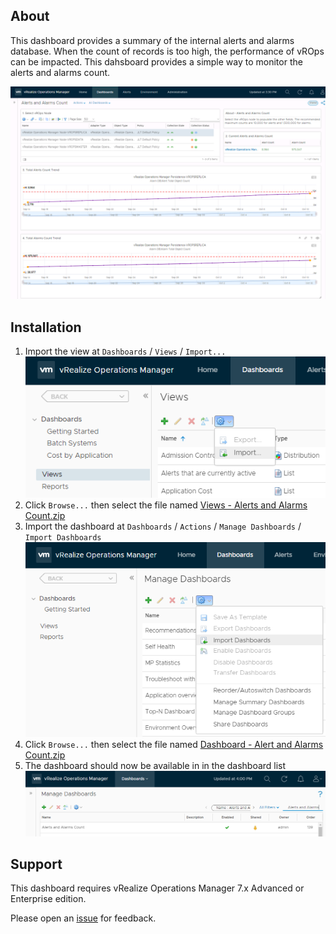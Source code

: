 <h2>About</h2>

<p>This dashboard provides a summary of the internal alerts and alarms database. When the count of records is too high, the performance of vROps can be impacted. This dahsboard provides a simple way to monitor the alerts and alarms count.</p>
<a href="https://github.com/GaryFlynn/vrops-dashboards-alerts-and-alarms-count/raw/master/Sample_Dashboard.png" target="_blank"><img alt="Sample Dashboard" src="https://github.com/GaryFlynn/vrops-dashboards-alerts-and-alarms-count/raw/master/Sample_Dashboard.png" /></a>

<h2>Installation</h2>

<ol>
	<li>Import the view at <code>Dashboards</code> / <code>Views</code> / <code>Import...</code><br />
	<a href="https://github.com/GaryFlynn/vrops-dashboards-alerts-and-alarms-count/raw/master/Import_View.png" target="_blank"><img alt="Import View" src="https://github.com/GaryFlynn/vrops-dashboards-alerts-and-alarms-count/raw/master/Import_View.png" /></a></li>
	<li>Click <code>Browse...</code> then select the file named <a href="https://github.com/GaryFlynn/vrops-dashboards-alerts-and-alarms-count/raw/master/Views%20-%20Alerts%20and%20Alarms%20Count.zip" target="_blank">Views - Alerts and Alarms Count.zip</a></li>
	<li>Import the dashboard at <code>Dashboards</code> / <code>Actions</code> / <code>Manage Dashboards</code> / <code>Import Dashboards</code><br />
	<a href="https://github.com/GaryFlynn/vrops-dashboards-alerts-and-alarms-count/raw/master/Import_Dashboard.png" target="_blank"><img alt="Import Dashboard" src="https://github.com/GaryFlynn/vrops-dashboards-alerts-and-alarms-count/raw/master/Import_Dashboard.png" /></a></li>
	<li>Click <code>Browse...</code> then select the file named <a href="https://github.com/GaryFlynn/vrops-dashboards-alerts-and-alarms-count/raw/master/Dashboard%20-%20Alert%20and%20Alarms%20Count.zip" target="_blank">Dashboard - Alert and Alarms Count.zip</a></li>
	<li>The dashboard should now be available in in the dashboard list<br />
	<a href="https://github.com/GaryFlynn/vrops-dashboards-alerts-and-alarms-count/raw/master/Manage_Dashboards.png" target="_blank"><img alt="Dashboard List" src="https://github.com/GaryFlynn/vrops-dashboards-alerts-and-alarms-count/raw/master/Manage_Dashboards.png" /></a></li>
</ol>

<h2>Support</h2>

<p>This dashboard requires vRealize Operations Manager 7.x Advanced or Enterprise edition.</p>

<p>Please open an <a href="https://github.com/GaryFlynn/vrops-dashboards-alerts-and-alarms-count/issues" target="_blank">issue</a> for feedback.</p>
